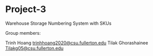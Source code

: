 # Project-3
Warehouse Storage Numbering System with SKUs

Group members:

Trinh Hoang trinhhoang2020@csu.fullerton.edu
Tilak Ghorashainee Tilakg05@csu.fullerton.edu

